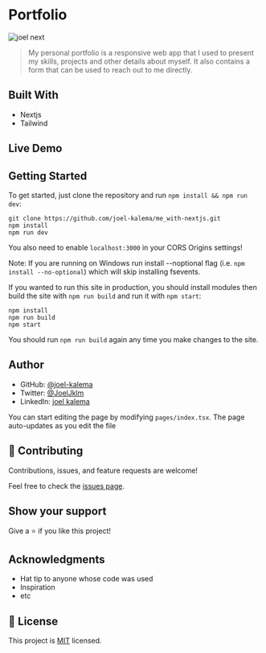 
# Portfolio
![joel next](https://user-images.githubusercontent.com/57408419/208531303-b7fd78ac-8985-4063-aba2-4da30dd03a68.jpg)

> My personal portfolio is a responsive web app that I used to present my skills, projects and other details about myself. It also contains a form that can be used to reach out to me directly.

## Built With

- Nextjs
- Tailwind

## Live Demo



## Getting Started

To get started, just clone the repository and run `npm install && npm run dev`:

    git clone https://github.com/joel-kalema/me_with-nextjs.git
    npm install
    npm run dev

You also need to enable `localhost:3000` in your CORS Origins settings!

Note: If you are running on Windows run install --noptional flag (i.e. `npm install --no-optional`) which will skip installing fsevents.


If you wanted to run this site in production, you should install modules then build the site with `npm run build` and run it with `npm start`:

    npm install
    npm run build
    npm start

You should run `npm run build` again any time you make changes to the site.

## Author

- GitHub: [@joel-kalema](https://github.com/joel-kalema)
- Twitter: [@JoelJklm](https://twitter.com/JoelJklm)
- LinkedIn: [joel kalema](https://www.linkedin.com/in/joel-kalema-30518a230/)

You can start editing the page by modifying `pages/index.tsx`. The page auto-updates as you edit the file


## 🤝 Contributing


Contributions, issues, and feature requests are welcome!

Feel free to check the [issues page](https://github.com/joel-kalema/Mobile-version-skeleton/issues).

## Show your support

Give a ⭐️ if you like this project!

## Acknowledgments

- Hat tip to anyone whose code was used
- Inspiration
- etc

## 📝 License

This project is [MIT](./MIT.md) licensed.
